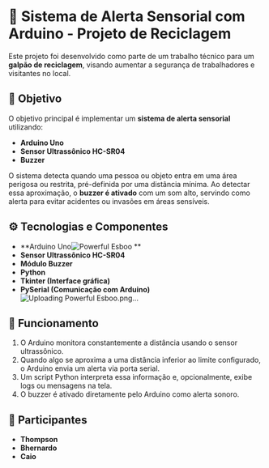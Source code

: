 # 🔔 Sistema de Alerta Sensorial com Arduino - Projeto de Reciclagem

Este projeto foi desenvolvido como parte de um trabalho técnico para um **galpão de reciclagem**, visando aumentar a segurança de trabalhadores e visitantes no local.

## 🎯 Objetivo

O objetivo principal é implementar um **sistema de alerta sensorial** utilizando:

- **Arduino Uno**
- **Sensor Ultrassônico HC-SR04**
- **Buzzer**

O sistema detecta quando uma pessoa ou objeto entra em uma área perigosa ou restrita, pré-definida por uma distância mínima. Ao detectar essa aproximação, o **buzzer é ativado** com um som alto, servindo como alerta para evitar acidentes ou invasões em áreas sensíveis.

## ⚙️ Tecnologias e Componentes

- **Arduino Uno![Powerful Esboo](https://github.com/user-attachments/assets/a01a1ee8-8f6f-4dce-9aa8-f0c3d8584e3c)
**
- **Sensor Ultrassônico HC-SR04**
- **Módulo Buzzer**
- **Python**
- **Tkinter (Interface gráfica)**
- **PySerial (Comunicação com Arduino)**
![Uploading Powerful Esboo.png…]()

## 🧠 Funcionamento

1. O Arduino monitora constantemente a distância usando o sensor ultrassônico.
2. Quando algo se aproxima a uma distância inferior ao limite configurado, o Arduino envia um alerta via porta serial.
3. Um script Python interpreta essa informação e, opcionalmente, exibe logs ou mensagens na tela.
4. O buzzer é ativado diretamente pelo Arduino como alerta sonoro.

## 👥 Participantes

- **Thompson**
- **Bhernardo**
- **Caio**
